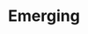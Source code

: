 --- 
title: "Emerging"
publishdate: "2019-2-27T16:48:46+02:00"
src: "https://365manga.net/manga/emerging"
image: "https://data.365manga.net/images/thumbnails/30418-emerging.jpg"
description: " Japan is a brilliant model of Asian success and obligation. But how would this country manage a large-scale sanitary crisis? What would happen in Shinjuku, one of Tokyo's biggest districts, if a man exploded in the street during broad daylight? How would the political and sanitation authorities manage such a crisis? Please consider this question as long as you can--because it's already too late for professors Onodera and…"
---